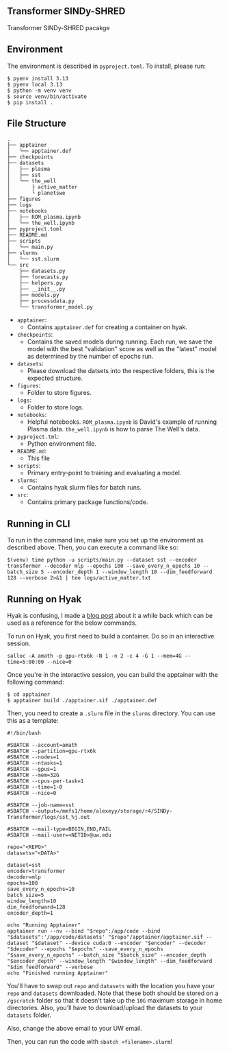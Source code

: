 ## Transformer SINDy-SHRED

Transformer SINDy-SHRED pacakge

## Environment

The environment is described in `pyproject.toml`. To install, please run:

```
$ pyenv install 3.13
$ pyenv local 3.13
$ python -m venv venv
$ source venv/bin/activate
$ pip install .
```

## File Structure

```
.
├── apptainer
│   └── apptainer.def
├── checkpoints
├── datasets
│   ├── plasma
│   ├── sst
│   └── the_well
│       ├ active_matter
│       └ planetswe
├── figures
├── logs
├── notebooks
│   ├── ROM_plasma.ipynb
│   └── the_well.ipynb
├── pyproject.toml
├── README.md
├── scripts
│   └── main.py
├── slurms
│   └── sst.slurm
└── src
    ├── datasets.py
    ├── forecasts.py
    ├── helpers.py
    ├── __init__.py
    ├── models.py
    ├── processdata.py
    └── transformer_model.py
```

- `apptainer`:
  - Contains `apptainer.def` for creating a container on hyak.
- `checkpoints`: 
  - Contains the saved models during running. Each run, we save the model with the best "validation" score as well as the "latest" model as determined by the number of epochs run.
- `datasets`: 
  - Please download the datsets into the respective folders, this is the expected structure.
- `figures`: 
  - Folder to store figures.
- `logs`: 
  - Folder to store logs.
- `notebooks`: 
  - Helpful notebooks. `ROM_plasma.ipynb` is David's example of running Plasma data. `the_well.ipynb` is how to parse The Well's data.
- `pyproject.tml`: 
  - Python environment file.
- `README.md`: 
  - This file
- `scripts`: 
  - Primary entry-point to training and evaluating a model.
- `slurms`: 
  - Contains hyak slurm files for batch runs.
- `src`: 
  - Contains primary package functions/code.

## Running in CLI

To run in the command line, make sure you set up the environment as described above. Then, you can execute a command like so:

```
$(venv) time python -u scripts/main.py --dataset sst --encoder transformer --decoder mlp --epochs 100 --save_every_n_epochs 10 --batch_size 5 --encoder_depth 1 --window_length 10 --dim_feedforward 128 --verbose 2>&1 | tee logs/active_matter.txt
```

## Running on Hyak

Hyak is confusing, I made a [blog post](https://yyexela.github.io/blog/blog/research/using-hyak-guide#step-4-running-an-interactive-session) about it a while back which can be used as a reference for the below commands.

To run on Hyak, you first need to build a container. Do so in an interactive session.

```
salloc -A amath -p gpu-rtx6k -N 1 -n 2 -c 4 -G 1 --mem=4G --time=5:00:00 --nice=0
```

Once you're in the interactive session, you can build the apptainer with the following command:

```
$ cd apptainer
$ apptainer build ./apptainer.sif ./apptainer.def
```

Then, you need to create a `.slurm` file in the `slurms` directory. You can use this as a template:

```
#!/bin/bash

#SBATCH --account=amath
#SBATCH --partition=gpu-rtx6k
#SBATCH --nodes=1
#SBATCH --ntasks=1
#SBATCH --gpus=1
#SBATCH --mem=32G
#SBATCH --cpus-per-task=1
#SBATCH --time=1-0
#SBATCH --nice=0

#SBATCH --job-name=sst
#SBATCH --output=/mmfs1/home/alexeyy/storage/r4/SINDy-Transformer/logs/sst_%j.out

#SBATCH --mail-type=BEGIN,END,FAIL
#SBATCH --mail-user=<NETID>@uw.edu

repo="<REPO>"
datasets="<DATA>"

dataset=sst
encoder=transformer
decoder=mlp
epochs=100
save_every_n_epochs=10
batch_size=5
window_length=10
dim_feedforward=128
encoder_depth=1

echo "Running Apptainer"
apptainer run --nv --bind "$repo":/app/code --bind "$datasets":'/app/code/datasets' "$repo"/apptainer/apptainer.sif --dataset "$dataset" --device cuda:0 --encoder "$encoder" --decoder "$decoder" --epochs "$epochs" --save_every_n_epochs "$save_every_n_epochs" --batch_size "$batch_size" --encoder_depth "$encoder_depth" --window_length "$window_length" --dim_feedforward "$dim_feedforward" --verbose
echo "Finished running Apptainer"
```

You'll have to swap out `repo` and `datasets` with the location you have your `repo` and `datasets` downloaded. Note that these both should be stored on a `/gscratch` folder so that it doesn't take up the `10G` maximum storage in home directories. Also, you'll have to download/upload the datasets to your `datasets` folder.

Also, change the above email to your UW email.

Then, you can run the code with `sbatch <filename>.slurm`!
